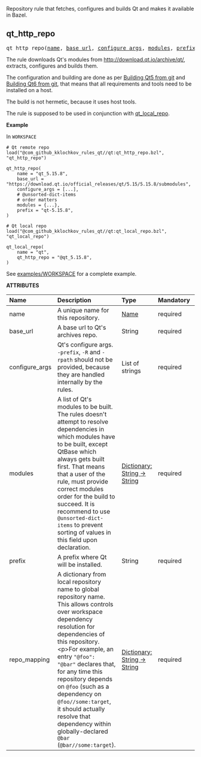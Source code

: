 <!-- Generated with Stardoc: http://skydoc.bazel.build -->

Repository rule that fetches, configures and builds Qt and makes it available in Bazel.

<a id="qt_http_repo"></a>

## qt_http_repo

<pre>
qt_http_repo(<a href="#qt_http_repo-name">name</a>, <a href="#qt_http_repo-base_url">base_url</a>, <a href="#qt_http_repo-configure_args">configure_args</a>, <a href="#qt_http_repo-modules">modules</a>, <a href="#qt_http_repo-prefix">prefix</a>, <a href="#qt_http_repo-repo_mapping">repo_mapping</a>)
</pre>


The rule downloads Qt's modules from http://download.qt.io/archive/qt/,
extracts, configures and builds them.

The configuration and building are done as per [Building Qt5 from git](https://wiki.qt.io/Building_Qt_5_from_Git)
and [Building Qt6 from git](https://wiki.qt.io/Building_Qt_6_from_Git), that means that all requirements and tools
need to be installed on a host.

The build is not hermetic, because it uses host tools.

The rule is supposed to be used in conjunction with [qt_local_repo](qt_local_repo-docs.md).

**Example**

In `WORKSPACE`
```
# Qt remote repo
load("@com_github_kklochkov_rules_qt//qt:qt_http_repo.bzl", "qt_http_repo")

qt_http_repo(
    name = "qt_5.15.8",
    base_url = "https://download.qt.io/official_releases/qt/5.15/5.15.8/submodules",
    configure_args = [...],
    # @unsorted-dict-items
    # order matters
    modules = {...},
    prefix = "qt-5.15.8",
)

# Qt local repo
load("@com_github_kklochkov_rules_qt//qt:qt_local_repo.bzl", "qt_local_repo")

qt_local_repo(
    name = "qt",
    qt_http_repo = "@qt_5.15.8",
)
```

See [examples/WORKSPACE](../examples/WORKSPACE) for a complete example.


**ATTRIBUTES**


| Name  | Description | Type | Mandatory | Default |
| :------------- | :------------- | :------------- | :------------- | :------------- |
| <a id="qt_http_repo-name"></a>name |  A unique name for this repository.   | <a href="https://bazel.build/concepts/labels#target-names">Name</a> | required |  |
| <a id="qt_http_repo-base_url"></a>base_url |  A base url to Qt's archives repo.   | String | required |  |
| <a id="qt_http_repo-configure_args"></a>configure_args |  Qt's configure args. <code>-prefix</code>, <code>-R</code> and <code>-rpath</code> should not be provided, because they are handled internally by the rules.   | List of strings | required |  |
| <a id="qt_http_repo-modules"></a>modules |  A list of Qt's modules to be built. The rules doesn't attempt to resolve dependencies in which modules have to be built, except QtBase which always gets built first. That means that a user of the rule, must provide correct modules order for the build to succeed. It is recommend to use <code>@unsorted-dict-items</code> to prevent sorting of values in this field upon declaration.   | <a href="https://bazel.build/rules/lib/dict">Dictionary: String -> String</a> | required |  |
| <a id="qt_http_repo-prefix"></a>prefix |  A prefix where Qt will be installed.   | String | required |  |
| <a id="qt_http_repo-repo_mapping"></a>repo_mapping |  A dictionary from local repository name to global repository name. This allows controls over workspace dependency resolution for dependencies of this repository.&lt;p&gt;For example, an entry <code>"@foo": "@bar"</code> declares that, for any time this repository depends on <code>@foo</code> (such as a dependency on <code>@foo//some:target</code>, it should actually resolve that dependency within globally-declared <code>@bar</code> (<code>@bar//some:target</code>).   | <a href="https://bazel.build/rules/lib/dict">Dictionary: String -> String</a> | required |  |


